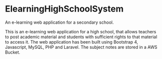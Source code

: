 # ElearningHighSchoolSystem
An e-learning web application for a secondary school.

This is an e-learning web application for a high school, that allows teachers to post academic material and students with sufficient rights to that material to access it.
The web application has been built using Bootstrap 4, Javascript, MySQL, PHP and Laravel.
The subject notes are stored in a AWS Bucket.
